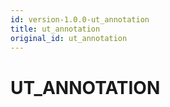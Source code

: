 ```yaml
---
id: version-1.0.0-ut_annotation
title: ut_annotation
original_id: ut_annotation
---
```


# UT_ANNOTATION


















 
